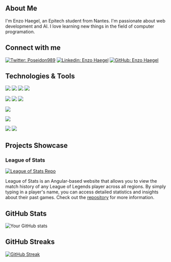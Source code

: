 ## About Me

I'm Enzo Haegel, an Epitech student from Nantes. I'm passionate about web development and AI. I love learning new things in the field of computer programation.

## Connect with me

[![Twitter: Poseidon989](https://img.shields.io/twitter/follow/poseidon989?style=social)](https://twitter.com/poseidon989)
[![Linkedin: Enzo Haegel](https://img.shields.io/badge/enzo-haegel-blue?style=flat-square&logo=Linkedin&logoColor=white&link=https://www.linkedin.com/in/your_username/)](https:/www.linkedin.com/in/enzo-haegel/)
[![GitHub: Enzo Haegel](https://img.shields.io/github/followers/EnzoHaegel?label=follow&style=social)](https://github.com/EnzoHaegel)

## Technologies & Tools

![](https://img.shields.io/badge/Code-Python-informational?style=flat&logo=python&logoColor=white&color=2bbc8a)
![](https://img.shields.io/badge/Code-JavaScript-informational?style=flat&logo=javascript&logoColor=white&color=2bbc8a)
![](https://img.shields.io/badge/Code-HTML5-informational?style=flat&logo=html5&logoColor=white&color=2bbc8a)
![](https://img.shields.io/badge/Code-CSS3-informational?style=flat&logo=css3&logoColor=white&color=2bbc8a)

![](https://img.shields.io/badge/Framework-React-informational?style=flat&logo=react&logoColor=white&color=2bbc8a)
![](https://img.shields.io/badge/Framework-Express-informational?style=flat&logo=express&logoColor=white&color=2bbc8a)
![](https://img.shields.io/badge/Framework-Angular-informational?style=flat&logo=angular&logoColor=white&color=2bbc8a)

![](https://img.shields.io/badge/Framework-Node.js-informational?style=flat&logo=node.js&logoColor=white&color=2bbc8a)

![](https://img.shields.io/badge/Tools-Git-informational?style=flat&logo=git&logoColor=white&color=2bbc8a)

![](https://img.shields.io/badge/Code-C-informational?style=flat&logo=c&logoColor=white&color=2bbc8a)
![](https://img.shields.io/badge/Code-C++-informational?style=flat&logo=c&logoColor=white&color=2bbc8a)

## Projects Showcase

### League of Stats

[![League of Stats Repo](https://github-readme-stats.vercel.app/api/pin/?username=EnzoHaegel&repo=LeagueOfStats&theme=radical)](https://github.com/EnzoHaegel/LeagueOfStats)

League of Stats is an Angular-based website that allows you to view the match history of any League of Legends player across all regions. By simply typing in a player's name, you can access detailed statistics and insights about their past games. Check out the [repository](https://github.com/EnzoHaegel/LeagueOfStats) for more information.

## GitHub Stats

![Your GitHub stats](https://github-readme-stats.vercel.app/api?username=EnzoHaegel&show_icons=true&theme=radical)

## GitHub Streaks

[![GitHub Streak](https://github-readme-streak-stats.herokuapp.com?user=EnzoHaegel&theme=radical)](https://git.io/streak-stats)
